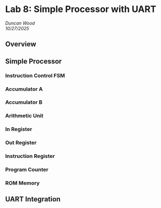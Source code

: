 # Lab 8: Simple Processor with UART
*Duncan Wood* <br>
*10/27/2025*

## Overview


## Simple Processor

### Instruction Control FSM

### Accumulator A

### Accumulator B

### Arithmetic Unit

### In Register

### Out Register

### Instruction Register

### Program Counter

### ROM Memory




## UART Integration
